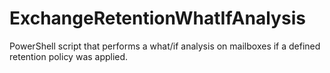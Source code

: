 # ExchangeRetentionWhatIfAnalysis
PowerShell script that performs a what/if analysis on mailboxes if a defined retention policy was applied.
